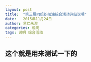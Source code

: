 ```yaml
---
layout: post
title:  "第三届向组织揩油综合活动详细说明"
date:   2015年11月24日
author: 易仁永澄
categories: 说明
tags: 说明 综合活动
---
```


## 这个就是用来测试一下的